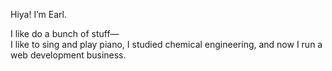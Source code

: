Hiya! I’m Earl.

I like do a bunch of stuff—<br/>
I like to sing and play piano, I studied chemical engineering, and now I run a web development business.
